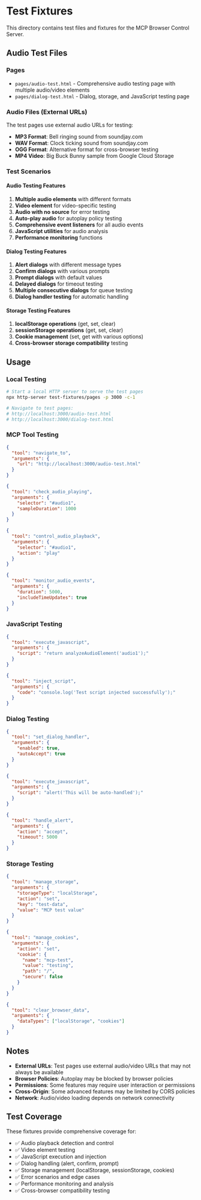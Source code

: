 # Test Fixtures

This directory contains test files and fixtures for the MCP Browser Control Server.

## Audio Test Files

### Pages
- `pages/audio-test.html` - Comprehensive audio testing page with multiple audio/video elements
- `pages/dialog-test.html` - Dialog, storage, and JavaScript testing page

### Audio Files (External URLs)
The test pages use external audio URLs for testing:

- **MP3 Format**: Bell ringing sound from soundjay.com
- **WAV Format**: Clock ticking sound from soundjay.com
- **OGG Format**: Alternative format for cross-browser testing
- **MP4 Video**: Big Buck Bunny sample from Google Cloud Storage

### Test Scenarios

#### Audio Testing Features
1. **Multiple audio elements** with different formats
2. **Video element** for video-specific testing
3. **Audio with no source** for error testing
4. **Auto-play audio** for autoplay policy testing
5. **Comprehensive event listeners** for all audio events
6. **JavaScript utilities** for audio analysis
7. **Performance monitoring** functions

#### Dialog Testing Features
1. **Alert dialogs** with different message types
2. **Confirm dialogs** with various prompts
3. **Prompt dialogs** with default values
4. **Delayed dialogs** for timeout testing
5. **Multiple consecutive dialogs** for queue testing
6. **Dialog handler testing** for automatic handling

#### Storage Testing Features
1. **localStorage operations** (get, set, clear)
2. **sessionStorage operations** (get, set, clear)
3. **Cookie management** (set, get with various options)
4. **Cross-browser storage compatibility** testing

## Usage

### Local Testing
```bash
# Start a local HTTP server to serve the test pages
npx http-server test-fixtures/pages -p 3000 -c-1

# Navigate to test pages:
# http://localhost:3000/audio-test.html
# http://localhost:3000/dialog-test.html
```

### MCP Tool Testing
```json
{
  "tool": "navigate_to",
  "arguments": {
    "url": "http://localhost:3000/audio-test.html"
  }
}

{
  "tool": "check_audio_playing",
  "arguments": {
    "selector": "#audio1",
    "sampleDuration": 1000
  }
}

{
  "tool": "control_audio_playback",
  "arguments": {
    "selector": "#audio1",
    "action": "play"
  }
}

{
  "tool": "monitor_audio_events",
  "arguments": {
    "duration": 5000,
    "includeTimeUpdates": true
  }
}
```

### JavaScript Testing
```json
{
  "tool": "execute_javascript",
  "arguments": {
    "script": "return analyzeAudioElement('audio1');"
  }
}

{
  "tool": "inject_script",
  "arguments": {
    "code": "console.log('Test script injected successfully');"
  }
}
```

### Dialog Testing
```json
{
  "tool": "set_dialog_handler",
  "arguments": {
    "enabled": true,
    "autoAccept": true
  }
}

{
  "tool": "execute_javascript",
  "arguments": {
    "script": "alert('This will be auto-handled');"
  }
}

{
  "tool": "handle_alert",
  "arguments": {
    "action": "accept",
    "timeout": 5000
  }
}
```

### Storage Testing
```json
{
  "tool": "manage_storage",
  "arguments": {
    "storageType": "localStorage",
    "action": "set",
    "key": "test-data",
    "value": "MCP test value"
  }
}

{
  "tool": "manage_cookies",
  "arguments": {
    "action": "set",
    "cookie": {
      "name": "mcp-test",
      "value": "testing",
      "path": "/",
      "secure": false
    }
  }
}

{
  "tool": "clear_browser_data",
  "arguments": {
    "dataTypes": ["localStorage", "cookies"]
  }
}
```

## Notes

- **External URLs**: Test pages use external audio/video URLs that may not always be available
- **Browser Policies**: Autoplay may be blocked by browser policies
- **Permissions**: Some features may require user interaction or permissions
- **Cross-Origin**: Some advanced features may be limited by CORS policies
- **Network**: Audio/video loading depends on network connectivity

## Test Coverage

These fixtures provide comprehensive coverage for:
- ✅ Audio playback detection and control
- ✅ Video element testing
- ✅ JavaScript execution and injection
- ✅ Dialog handling (alert, confirm, prompt)
- ✅ Storage management (localStorage, sessionStorage, cookies)
- ✅ Error scenarios and edge cases
- ✅ Performance monitoring and analysis
- ✅ Cross-browser compatibility testing